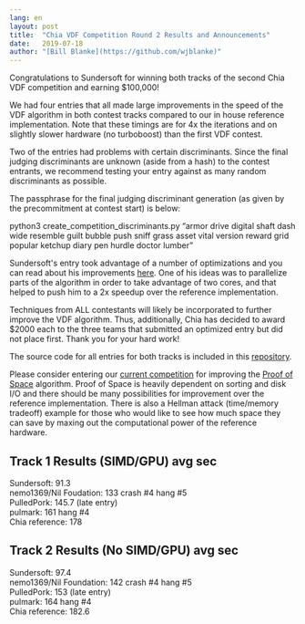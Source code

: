 ```yaml
---
lang: en
layout: post
title:  "Chia VDF Competition Round 2 Results and Announcements"
date:   2019-07-18
author: "[Bill Blanke](https://github.com/wjblanke)"
---
```


Congratulations to Sundersoft for winning both tracks of the second Chia VDF competition and earning $100,000!  

We had four entries that all made large improvements in the speed of the VDF algorithm in both contest tracks compared to our in house reference implementation. Note that these timings are for 4x the iterations and on slightly slower hardware (no turboboost) than the first VDF contest.

Two of the entries had problems with certain discriminants. Since the final judging discriminants are unknown (aside from a hash) to the contest entrants, we recommend testing your entry against as many random discriminants as possible.  

The passphrase for the final judging discriminant generation (as given by the precommitment at contest start) is below:  

python3 create_competition_discriminants.py “armor drive digital shaft dash wide resemble guilt bubble push sniff grass asset vital version reward grid popular ketchup diary pen hurdle doctor lumber”  

Sundersoft's entry took advantage of a number of optimizations and you can read about his improvements [here](https://github.com/Chia-Network/vdfcontest2results/blob/master/sundersoft/entry/README.md). One of his ideas was to parallelize parts of the algorithm in order to take advantage of two cores, and that helped to push him to a 2x speedup over the reference implementation.  

Techniques from ALL contestants will likely be incorporated to further improve the VDF algorithm. Thus, additionally, Chia has decided to award $2000 each to the three teams that submitted an optimized entry but did not place first. Thank you for your hard work!

The source code for all entries for both tracks is included in this [repository](https://github.com/Chia-Network/vdfcontest2results).  

Please consider entering our [current competition](https://www.chia.net/2019/07/07/chia-network-announces-pos-competition.en.html) for improving the [Proof of Space](https://github.com/Chia-Network/proofofspace) algorithm. Proof of Space is heavily dependent on sorting and disk I/O and there should be many possibilities for improvement over the reference implementation. There is also a Hellman attack (time/memory tradeoff) example for those who would like to see how much space they can save by maxing out the computational power of the reference hardware.  

## Track 1 Results (SIMD/GPU) avg sec  

Sundersoft: 91.3    
nemo1369/Nil Foudation: 133 crash #4 hang #5    
PulledPork: 145.7 (late entry)    
pulmark: 161 hang #4    
Chia reference: 178    

## Track 2 Results (No SIMD/GPU) avg sec  

Sundersoft: 97.4    
nemo1369/Nil Foundation: 142 crash #4 hang #5    
PulledPork: 153 (late entry)    
pulmark: 164 hang #4    
Chia reference: 182.6    
